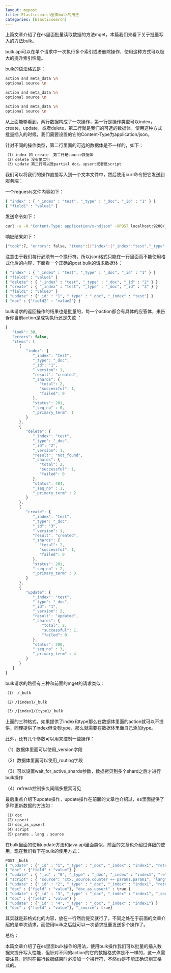 ```yaml
---
layout: mypost
title: Elasticsearch里面bulk的用法
categories: [Elasticsearch]
---
```



上篇文章介绍了在es里面批量读取数据的方法mget，本篇我们来看下关于批量写入的方法bulk。




bulk api可以在单个请求中一次执行多个索引或者删除操作，使用这种方式可以极大的提升索引性能。

bulk的语法格式是：
````sh
action and meta_data \n
optional source \n

action and meta_data \n
optional source \n

action and meta_data \n
optional source \n
````


从上面能够看到，两行数据构成了一次操作，第一行是操作类型可以index，create，update，或者delete，第二行就是我们的可选的数据体，使用这种方式批量插入的时候，我们需要设置的它的Content-Type为application/json。


针对不同的操作类型，第二行里面的可选的数据体是不一样的，如下：

````sh
（1）index 和 create  第二行是source数据体
（2）delete 没有第二行
（3）update 第二行可以是partial doc，upsert或者是script
````


我们可以将我们的操作直接写入到一个文本文件中，然后使用curl命令把它发送到服务端：

一个requests文件内容如下：
````sh
{ "index" : { "_index" : "test", "_type" : "_doc", "_id" : "1" } }
{ "field1" : "value1" }
````

发送命令如下：
````sh
curl -s -H "Content-Type: application/x-ndjson" -XPOST localhost:9200/_bulk --data-binary "@requests"; echo
````
响应结果如下：
````sh
{"took":7, "errors": false, "items":[{"index":{"_index":"test","_type":"_doc","_id":"1","_version":1,"result":"created","forced_refresh":false}}]}
````

注意由于我们每行必须有一个换行符，所以json格式只能在一行里面而不能使用格式化后的内容，下面看一个正确的post bulk的请求数据体：

````sh
{ "index" : { "_index" : "test", "_type" : "_doc", "_id" : "1" } }
{ "field1" : "value1" }
{ "delete" : { "_index" : "test", "_type" : "_doc", "_id" : "2" } }
{ "create" : { "_index" : "test", "_type" : "_doc", "_id" : "3" } }
{ "field1" : "value3" }
{ "update" : {"_id" : "1", "_type" : "_doc", "_index" : "test"} }
{ "doc" : {"field2" : "value2"} }
````

bulk请求的返回操作的结果也是批量的，每一个action都会有具体的应答体，来告诉你当前action是成功执行还是失败 ：
````js
{
   "took": 30,
   "errors": false,
   "items": [
      {
         "index": {
            "_index": "test",
            "_type": "_doc",
            "_id": "1",
            "_version": 1,
            "result": "created",
            "_shards": {
               "total": 2,
               "successful": 1,
               "failed": 0
            },
            "status": 201,
            "_seq_no" : 0,
            "_primary_term": 1
         }
      },
      {
         "delete": {
            "_index": "test",
            "_type": "_doc",
            "_id": "2",
            "_version": 1,
            "result": "not_found",
            "_shards": {
               "total": 2,
               "successful": 1,
               "failed": 0
            },
            "status": 404,
            "_seq_no" : 1,
            "_primary_term" : 2
         }
      },
      {
         "create": {
            "_index": "test",
            "_type": "_doc",
            "_id": "3",
            "_version": 1,
            "result": "created",
            "_shards": {
               "total": 2,
               "successful": 1,
               "failed": 0
            },
            "status": 201,
            "_seq_no" : 2,
            "_primary_term" : 3
         }
      },
      {
         "update": {
            "_index": "test",
            "_type": "_doc",
            "_id": "1",
            "_version": 2,
            "result": "updated",
            "_shards": {
                "total": 2,
                "successful": 1,
                "failed": 0
            },
            "status": 200,
            "_seq_no" : 3,
            "_primary_term" : 4
         }
      }
   ]
}
````

bulk请求的路径有三种和前面的mget的请求类似：

````sh
（1） /_bulk

（2）/{index}/_bulk

（3）/{index}/{type}/_bulk

````

上面的三种格式，如果提供了index和type那么在数据体里面的action就可以不提供，同理提供了index但没有type，那么就需要在数据体里面自己添加type。


此外，还有几个参数可以用来控制一些操作：

（1）数据体里面可以使用_version字段

（2）数据体里面可以使用_routing字段

（3）可以设置wait_for_active_shards参数，数据拷贝到多个shard之后才进行bulk操作

（4）refresh控制多久间隔多搜索可见



最后重点介绍下update操作，update操作在前面的文章也介绍过，es里面提供了多种更新数据的方法如：

````sh
（1）doc
（2）upsert
（3）doc_as_upsert
（4）script
（5）params ，lang ，source
````

在bulk里面的使用update方法和java api里面类似，前面的文章也介绍过详细的使用，现在我们看下在bulk的使用方式：

````sh
POST _bulk
{ "update" : {"_id" : "1", "_type" : "_doc", "_index" : "index1", "retry_on_conflict" : 3} }
{ "doc" : {"field" : "value"} }
{ "update" : { "_id" : "0", "_type" : "_doc", "_index" : "index1", "retry_on_conflict" : 3} }
{ "script" : { "source": "ctx._source.counter += params.param1", "lang" : "painless", "params" : {"param1" : 1}}, "upsert" : {"counter" : 1}}
{ "update" : {"_id" : "2", "_type" : "_doc", "_index" : "index1", "retry_on_conflict" : 3} }
{ "doc" : {"field" : "value"}, "doc_as_upsert" : true }
{ "update" : {"_id" : "3", "_type" : "_doc", "_index" : "index1", "_source" : true} }
{ "doc" : {"field" : "value"} }
{ "update" : {"_id" : "4", "_type" : "_doc", "_index" : "index1"} }
{ "doc" : {"field" : "value"}, "_source": true}
````
其实就是非格式化的内容，放在一行然后提交就行了，不同之处在于前面的文章介绍的是单次请求，而使用bulk之后就可以一次请求批量发送多个操作了。



总结：

本篇文章介绍了在es里面bulk操作的用法，使用bulk操作我们可以批量的插入数据来提升写入性能，但针对不同的action的它的数据格式体是不一样的，这一点需要注意，同时在每行数据结束时必须加一个换行符，不然es是不能正确识别其格式的。



